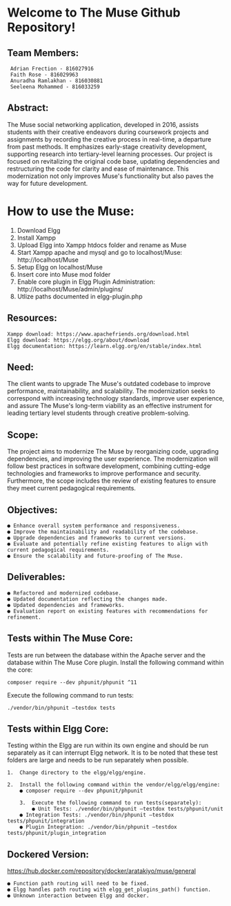 Welcome to The Muse Github Repository!
======================================

## Team Members:
	 Adrian Frection - 816027916
	 Faith Rose - 816029963
	 Anuradha Ramlakhan - 816030881
	 Seeleena Mohammed - 816033259

## Abstract:

The Muse social networking application, developed in 2016, assists students with their creative endeavors during coursework projects and assignments by recording the creative process in real-time, a departure from past methods. It emphasizes early-stage creativity development, supporting research into tertiary-level learning processes. Our project is focused on revitalizing the original code	base, updating dependencies and restructuring the code for clarity and ease of maintenance.  This modernization not only improves Muse's functionality but also paves the way for future development.


How to use the Muse:
===================
  1. Download Elgg
  2. Install Xampp
  3. Upload Elgg into Xampp htdocs folder and rename as Muse
  4. Start Xampp apache and mysql and go to localhost/Muse: http://localhost/Muse
  5. Setup Elgg on localhost/Muse
  6. Insert core into Muse mod folder
  7. Enable core plugin in Elgg Plugin Administration: http://localhost/Muse/admin/plugins/
  8. Utlize paths documented in elgg-plugin.php

## Resources:
	Xampp download: https://www.apachefriends.org/download.html
	Elgg download: https://elgg.org/about/download
	Elgg documentation: https://learn.elgg.org/en/stable/index.html

## Need:

The client wants to upgrade The Muse's outdated codebase to improve performance,
maintainability, and scalability. The modernization seeks to correspond with increasing
technology standards, improve user experience, and assure The Muse's long-term viability as an
effective instrument for leading tertiary level students through creative problem-solving.

## Scope:
The project aims to modernize The Muse by reorganizing code, upgrading dependencies, and
improving the user experience. The modernization will follow best practices in software
development, combining cutting-edge technologies and frameworks to improve performance and
security. Furthermore, the scope includes the review of existing features to ensure they meet
current pedagogical requirements.

## Objectives:

	● Enhance overall system performance and responsiveness.
	● Improve the maintainability and readability of the codebase.
	● Upgrade dependencies and frameworks to current versions.
	● Evaluate and potentially refine existing features to align with current pedagogical requirements.
	● Ensure the scalability and future-proofing of The Muse.

## Deliverables:
	● Refactored and modernized codebase.
	● Updated documentation reflecting the changes made.
	● Updated dependencies and frameworks.
	● Evaluation report on existing features with recommendations for refinement.

## Tests within The Muse Core:
Tests are run between the database within the Apache server and the database within The Muse Core plugin.
Install the following command within the core:

	composer require --dev phpunit/phpunit ^11

 Execute the following command to run tests:

 	./vendor/bin/phpunit –testdox tests

## Tests within Elgg Core:
Testing within the Elgg are run within its own engine and should be run separately 
as it can interrupt Elgg network. It is to be noted that these test folders are large 
and needs to be run separately when possible.

	1.	Change directory to the elgg/elgg/engine.
 
 	2.	Install the following command within the vendor/elgg/elgg/engine:
  		● composer require --dev phpunit/phpunit
    
    	3.	Execute the following command to run tests(separately):
     		● Unit Tests: ./vendor/bin/phpunit –testdox tests/phpunit/unit
		● Integration Tests: ./vendor/bin/phpunit –testdox tests/phpunit/integration
		● Plugin Integration: ./vendor/bin/phpunit –testdox tests/phpunit/plugin_integration

## Dockered Version:
https://hub.docker.com/repository/docker/aratakiyo/muse/general

	● Function path routing will need to be fixed. 
	● Elgg handles path routing with elgg_get_plugins_path() function. 
	● Unknown interaction between Elgg and docker. 

